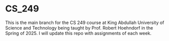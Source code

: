 # CS_249

This is the main branch for the CS 249 course at King Abdullah University of Science and Technology being taught by Prof. Robert Hoehndorf in the Spring of 2025. I will update this repo with assignments of each week. 
